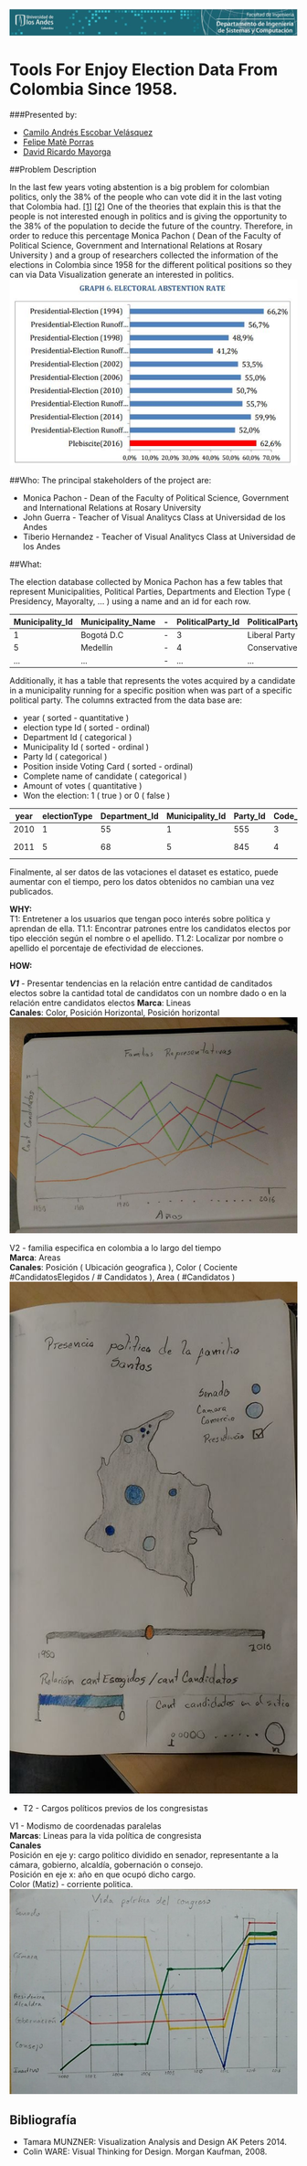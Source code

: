 ![](https://raw.githubusercontent.com/caev03/VA-ProyectoSemestre/master/ReadMeImages/DISCBanner.JPG)

# Tools For Enjoy Election Data From Colombia Since 1958.

###Presented by:
* [Camilo Andrés Escobar Velásquez](https://github.com/caev03)
* [Felipe Matè Porras](https://github.com/f94f)
* [David Ricardo Mayorga](https://github.com/damayor)

##Problem Description

In the last few years voting abstention is a big problem for colombian politics, only the 38% of the people who can vote did it in the last voting that Colombia had. [\[1\]](http://www.bbc.com/mundo/noticias-america-latina-37539590) [\[2\]](https://www.wilsoncenter.org/sites/default/files/voting_for_peace_wwc-fip_final_english.pdf) One of the theories that explain this is that the people is not interested enough in politics and is giving the opportunity to the 38% of the population to decide the future of the country. Therefore, in order to reduce this percentage Monica Pachon ( Dean of the Faculty of Political Science, Government and International Relations at Rosary University ) and a group of researchers collected the information of the elections in Colombia since 1958 for the different political positions so they can via Data Visualization generate an interested in politics.
![](https://raw.githubusercontent.com/caev03/VA-ProyectoSemestre/master/ReadMeImages/VotingAbstention.JPG)  


##Who:
The principal stakeholders of the project are:
* Monica Pachon - Dean of the Faculty of Political Science, Government and International Relations at Rosary University 
* John Guerra - Teacher of Visual Analitycs Class at Universidad de los Andes 
* Tiberio Hernandez - Teacher of Visual Analitycs Class at Universidad de los Andes 

##What:

The election database collected by Monica Pachon has a few tables that represent Municipalities, Political Parties, Departments and Election Type ( Presidency, Mayoralty, ... ) using a name and an id for each row.

Municipality_Id | Municipality_Name | - | PoliticalParty_Id | PoliticalParty_Name | - | ElectionType_Id | ElectionType_Name
---|---|---|---|---|---|---|---
1 | Bogotá D.C | - | 3 | Liberal Party | - | 555 | Presidency
5 | Medellín | - | 4 | Conservative Party | - | 845 | Mayoralty
...|...| - |...|...| - |...|...

Additionally, it has a table that represents the votes acquired by a candidate in a municipality running for a specific position when was part of a specific political party. The columns extracted from the data base are:

- year ( sorted - quantitative )
- election type Id ( sorted - ordinal)
- Department Id ( categorical )
- Municipality Id ( sorted - ordinal )
- Party Id ( categorical )
- Position inside Voting Card ( sorted - ordinal)
- Complete name of candidate ( categorical )
- Amount of votes ( quantitative )
- Won the election: 1 ( true ) or 0 ( false )

year|electionType|Department_Id|Municipality_Id|Party_Id|Code_List|First_LastName|Second_Lastname|Name|Votes|Seats
---|---|---|---|---|---|---|---|---|---|---
2010|1|55|1|555|3|"Sanabria"|"Ordoñez"|"Daniel"|200|0
2011|5|68|5|845|4|"Cobos"|"Triana"|"Jose Andrés"|150|1

Finalmente, al ser datos de las votaciones el dataset es estatico, puede aumentar con el tiempo, pero los datos obtenidos no cambian una vez publicados.



**WHY:**   
T1: Entretener a los usuarios que tengan poco interés sobre política y aprendan de ella.
T1.1: Encontrar patrones entre los candidatos electos por tipo elección según el nombre o el apellido.
T1.2: Localizar por nombre o apellido el porcentaje de efectividad de elecciones.
  

**HOW:**  
    
***V1*** - Presentar tendencias en la relación entre cantidad de canditados electos sobre la cantidad total de candidatos con un nombre dado o en la relación entre candidatos electos
****Marca****: Lineas  
****Canales****: Color, Posición Horizontal, Posición horizontal  
![](https://raw.githubusercontent.com/caev03/VA-ProyectoSemestre/master/T1-V1.png)

V2 - familia especifica en colombia a lo largo del tiempo  
**Marca**: Areas  
**Canales**: Posición ( Ubicación geografica ), Color ( Cociente #CandidatosElegidos / # Candidatos ), Area ( #Candidatos )  
![](https://raw.githubusercontent.com/caev03/VA-ProyectoSemestre/master/T1-V2.png)

 - T2 - Cargos políticos previos de los congresistas
 
V1 - Modismo de coordenadas paralelas  
**Marcas**: Lineas para la vida política de congresista  
**Canales**  
Posición en eje y: cargo politico dividido en senador, representante a la cámara, gobierno, alcaldía, gobernación o consejo.  
Posición en eje x: año en que ocupó dicho cargo.  
Color (Matiz) - corriente politica.  
![](https://raw.githubusercontent.com/caev03/VA-ProyectoSemestre/master/T2-V1.jpg)


## Bibliografía
* Tamara MUNZNER: Visualization Analysis and Design AK Peters 2014.
* Colin WARE: Visual Thinking for Design. Morgan Kaufman, 2008.




